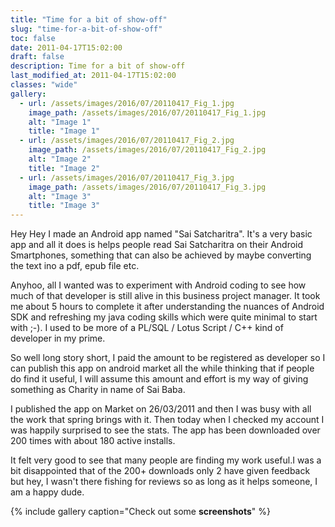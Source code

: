 ```yaml
---
title: "Time for a bit of show-off"
slug: "time-for-a-bit-of-show-off"
toc: false
date: 2011-04-17T15:02:00
draft: false
description: Time for a bit of show-off
last_modified_at: 2011-04-17T15:02:00
classes: "wide"
gallery:
  - url: /assets/images/2016/07/20110417_Fig_1.jpg
    image_path: /assets/images/2016/07/20110417_Fig_1.jpg
    alt: "Image 1"
    title: "Image 1"
  - url: /assets/images/2016/07/20110417_Fig_2.jpg
    image_path: /assets/images/2016/07/20110417_Fig_2.jpg
    alt: "Image 2"
    title: "Image 2"
  - url: /assets/images/2016/07/20110417_Fig_3.jpg
    image_path: /assets/images/2016/07/20110417_Fig_3.jpg
    alt: "Image 3"
    title: "Image 3"
---
```


Hey Hey I made an Android app named "Sai Satcharitra". It's a very basic app and
all it does is helps people read Sai Satcharitra on their Android Smartphones,
something that can also be achieved by maybe converting the text ino a pdf, epub
file etc.

Anyhoo, all I wanted was to experiment with Android coding to see how much of
that developer is still alive in this business project manager. It took me about
5 hours to complete it after understanding the nuances of Android SDK and
refreshing my java coding skills which were quite minimal to start with ;-). I
used to be more of a PL/SQL / Lotus Script / C++ kind of developer in my prime.

So well long story short, I paid the amount to be registered as developer so I
can publish this app on android market all the while thinking that if people do
find it useful, I will assume this amount and effort is my way of giving
something as Charity in name of Sai Baba.

I published the app on Market on 26/03/2011 and then I was busy with all the
work that spring brings with it. Then today when I checked my account I was
happily surprised to see the stats. The app has been downloaded over 200 times
with about 180 active installs.

It felt very good to see that many people are finding my work useful.I was a bit
disappointed that of the 200+ downloads only 2 have given feedback but hey, I
wasn't there fishing for reviews so as long as it helps someone, I am a happy
dude.

{% include gallery caption="Check out some **screenshots**" %}